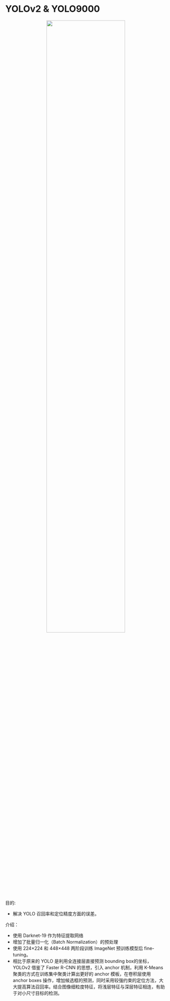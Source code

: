 # YOLOv2 & YOLO9000


<p align="center">
    <img width="70%" height="70%" src="http://images.iterate.site/blog/image/180922/de04HBLHG7.png?imageslim">
</p>


目的:

- 解决 YOLO 召回率和定位精度方面的误差。


介绍：

- 使用 Darknet-19 作为特征提取网络
- 增加了批量归一化（Batch Normalization）的预处理
- 使用 224×224 和 448×448 两阶段训练 ImageNet 预训练模型后 fine-tuning。
- 相比于原来的 YOLO 是利用全连接层直接预测 bounding box的坐标，YOLOv2 借鉴了 Faster R-CNN 的思想，引入 anchor 机制，利用 K-Means 聚类的方式在训练集中聚类计算出更好的 anchor 模板，在卷积层使用 anchor boxes 操作，增加候选框的预测，同时采用较强约束的定位方法，大大提高算法召回率。结合图像细粒度特征，将浅层特征与深层特征相连，有助于对小尺寸目标的检测。


